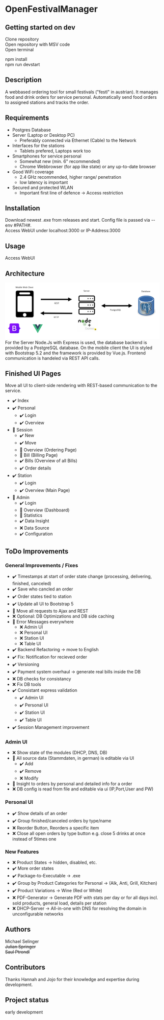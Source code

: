 # OpenFestivalManager

## Getting started on dev

Clone repository </br>
Open repository with MSV code </br>
Open terminal</br>

npm install </br>
npm run devstart

## Description
A webbased ordering tool for small festivals ("festl" in austrian). It manages food and drink orders for service personal. Automatically send food orders to assigned stations and tracks the order.

## Requirements
- Postgres Database
- Server (Laptop or Desktop PC)
  -  Preferably connected via Ethernet (Cable) to the Network
- Interfaces for the stations
  - Tablets prefered, Laptops work too
- Smartphones for service personal
  - Somewhat new (min. 6" recommended)
  - Chrome Webbrowser (for app like state) or any up-to-date browser
- Good WiFi coverage 
  - 2.4 GHz recommended, higher range/ penetration
  - low latency is important
- Secured and protected WLAN
  - Important first line of defence -> Access restriction

## Installation
Download newest .exe from releases and start. Config file is passed via --env #PATH#. </br>
Access WebUI under localhost:3000 or IP-Address:3000

## Usage
Access WebUI

## Architecture
![alt text](<./Architecture.PNG>) 
For the Server Node.Js with Express is used, the database backend is provided by a PostgreSQL database. On the mobile client the UI is styled with Bootstrap 5.2 and the framework is provided by Vue.js. Frontend communication is handeled via REST API calls.

## Finished UI Pages
Move all UI to client-side rendering with REST-based communication to the service.
- :heavy_check_mark: Index
- :heavy_check_mark: Personal
  - :heavy_check_mark: Login
  - :heavy_check_mark: Overview
- :arrows_counterclockwise: Session
  - :heavy_check_mark: New
  - :heavy_check_mark: Move
  - :arrows_counterclockwise: Overview (Ordering Page)
  - :arrows_counterclockwise: Bill (Billing Page)
  - :heavy_check_mark: Bills (Overview of all Bills)
  - :heavy_check_mark: Order details
- :heavy_check_mark: Station
  - :heavy_check_mark: Login
  - :heavy_check_mark: Overview (Main Page)
- :arrows_counterclockwise: Admin
  - :heavy_check_mark: Login
  - :arrows_counterclockwise: Overview (Dashboard)
  - :arrows_counterclockwise: Statistics
  - :heavy_check_mark: Data Insight
  - :x: Data Source
  - :heavy_check_mark: Configuration

## ToDo Improvements

### General Improvements / Fixes
- :heavy_check_mark: Timestamps at start of order state change (processing, delivering, finished, canceled)
- :heavy_check_mark: Save who cancled an order
- :heavy_check_mark: Order states tied to station
- :heavy_check_mark: Update all UI to Bootstrap 5
- :arrows_counterclockwise: Move all requests to Ajax and REST
- :x: Optional: DB Optimizations and DB side caching
- :arrows_counterclockwise: Error Messages everywhere
  - :x: Admin UI
  - :x: Personal UI
  - :x: Station UI
  - :x: Table UI
- :heavy_check_mark: Backend Refactoring -> move to English
- :heavy_check_mark: Fix: Notification for recieved order
- :heavy_check_mark: Versioning
- :heavy_check_mark: Payment system overhaul -> generate real bills inside the DB
- :x: DB checks for consistancy
- :x: Fix DB tools
- :heavy_check_mark: Consistant express validation
  - :heavy_check_mark: Admin UI
  - :heavy_check_mark: Personal UI
  - :heavy_check_mark: Station UI
  - :heavy_check_mark: Table UI
- :heavy_check_mark: Session Management improvement

### Admin UI
- :x: Show state of the modules (DHCP, DNS, DB)
- :arrows_counterclockwise: All source data (Stammdaten, in german) is editable via UI
  - :heavy_check_mark: Add
  - :heavy_check_mark: Remove
  - :x: Modify
- :arrows_counterclockwise: Insight to orders by personal and detailed info for a order
- :x: DB config is read from file and editable via ui (IP,Port,User and PW)

### Personal UI
- :heavy_check_mark: Show details of an order
- :heavy_check_mark: Group finished/canceled orders by type/name
- :x: Reorder Button, Reorders a specific item
- :x: Close all open orders by type button e.g. close 5 drinks at once instead of 5times one

### New Features
- :x: Product States -> hidden, disabled, etc.
- :heavy_check_mark: More order states
- :heavy_check_mark: Package-to-Executable -> .exe
- :heavy_check_mark: Group by Product Categories for Personal -> (Alk, Anti, Grill, Kitchen)
- :heavy_check_mark: Product Variations -> Wine (Red or White)
- :x: PDF-Generator -> Generate PDF with stats per day or for all days incl. sold products, general load, details per station
- :x: DHCP-Server -> All-in-one with DNS for resolving the domain in unconfigurable networks


## Authors 
Michael Selinger<br>
~~Julian Springer~~<br>
~~Saul Ptrondl~~
## Contributors
Thanks Hannah and Jojo for their knowledge and expertise during development.

## Project status
early development
